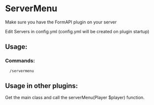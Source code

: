 # ServerMenu


Make sure you have the FormAPI plugin on your server

Edit Servers in config.yml (config.yml will be created on plugin startup)


## Usage:
### Commands:
      /servermenu



## Usage in other plugins:
  Get the main class and call the serverMenu(Player $player) function.
